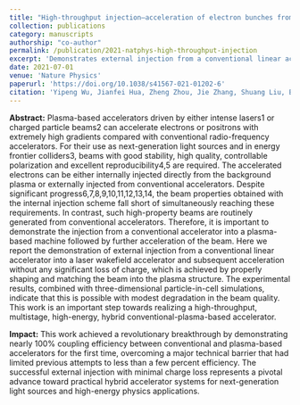 ```yaml
---
title: "High-throughput injection–acceleration of electron bunches from a linear accelerator to a laser wakefield accelerator"
collection: publications
category: manuscripts
authorship: "co-author"
permalink: /publication/2021-natphys-high-throughput-injection
excerpt: 'Demonstrates external injection from a conventional linear accelerator into a laser wakefield accelerator with nearly 100% coupling efficiency and subsequent acceleration without charge loss, representing a crucial step toward hybrid conventional-plasma-based accelerators.'
date: 2021-07-01
venue: 'Nature Physics'
paperurl: 'https://doi.org/10.1038/s41567-021-01202-6'
citation: 'Yipeng Wu, Jianfei Hua, Zheng Zhou, Jie Zhang, Shuang Liu, Bo Peng, Yu Fang, Xiaonan Ning, Zan Nie, Fei Li, Chaojie Zhang, Chih-Hao Pai, Yingchao Du, Wei Lu, Warren B. Mori, Chan Joshi, "High-throughput injection–acceleration of electron bunches from a linear accelerator to a laser wakefield accelerator," <i>Nat. Phys.</i> 17, 801–806 (2021).'
---
```


**Abstract:** Plasma-based accelerators driven by either intense lasers1 or charged particle beams2 can accelerate electrons or positrons with extremely high gradients compared with conventional radio-frequency accelerators. For their use as next-generation light sources and in energy frontier colliders3, beams with good stability, high quality, controllable polarization and excellent reproducibility4,5 are required. The accelerated electrons can be either internally injected directly from the background plasma or externally injected from conventional accelerators. Despite significant progress6,7,8,9,10,11,12,13,14, the beam properties obtained with the internal injection scheme fall short of simultaneously reaching these requirements. In contrast, such high-property beams are routinely generated from conventional accelerators. Therefore, it is important to demonstrate the injection from a conventional accelerator into a plasma-based machine followed by further acceleration of the beam. Here we report the demonstration of external injection from a conventional linear accelerator into a laser wakefield accelerator and subsequent acceleration without any significant loss of charge, which is achieved by properly shaping and matching the beam into the plasma structure. The experimental results, combined with three-dimensional particle-in-cell simulations, indicate that this is possible with modest degradation in the beam quality. This work is an important step towards realizing a high-throughput, multistage, high-energy, hybrid conventional-plasma-based accelerator.

**Impact:** This work achieved a revolutionary breakthrough by demonstrating nearly 100% coupling efficiency between conventional and plasma-based accelerators for the first time, overcoming a major technical barrier that had limited previous attempts to less than a few percent efficiency. The successful external injection with minimal charge loss represents a pivotal advance toward practical hybrid accelerator systems for next-generation light sources and high-energy physics applications.

